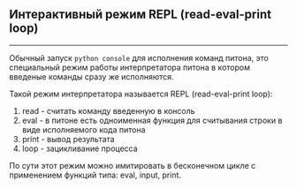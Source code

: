 Интерактивный режим REPL (read-eval-print loop)
---
---
Обычный запуск `python console` для исполнения команд питона, это специальный 
режим работы интерпретатора питона в котором введеные команды сразу же 
исполняются.

Такой режим интерпретатора называется REPL (read-eval-print loop):

1) read - считать команду введенную в консоль
2) eval - в питоне есть одноименная функция для считывания строки в виде 
   исполняемого кода питона
3) print - вывод результата
4) loop - зацикливание процесса

По сути этот режим можно имитировать в бесконечном цикле с применением функций 
типа: eval, input, print.